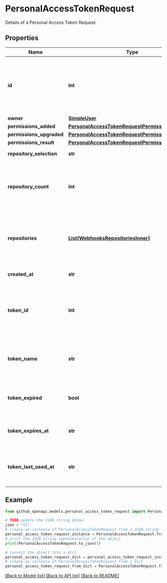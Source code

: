 # PersonalAccessTokenRequest

Details of a Personal Access Token Request.

## Properties

Name | Type | Description | Notes
------------ | ------------- | ------------- | -------------
**id** | **int** | Unique identifier of the request for access via fine-grained personal access token. Used as the &#x60;pat_request_id&#x60; parameter in the list and review API calls. | 
**owner** | [**SimpleUser**](SimpleUser.md) |  | 
**permissions_added** | [**PersonalAccessTokenRequestPermissionsAdded**](PersonalAccessTokenRequestPermissionsAdded.md) |  | 
**permissions_upgraded** | [**PersonalAccessTokenRequestPermissionsUpgraded**](PersonalAccessTokenRequestPermissionsUpgraded.md) |  | 
**permissions_result** | [**PersonalAccessTokenRequestPermissionsResult**](PersonalAccessTokenRequestPermissionsResult.md) |  | 
**repository_selection** | **str** | Type of repository selection requested. | 
**repository_count** | **int** | The number of repositories the token is requesting access to. This field is only populated when &#x60;repository_selection&#x60; is &#x60;subset&#x60;. | 
**repositories** | [**List[WebhooksRepositoriesInner]**](WebhooksRepositoriesInner.md) | An array of repository objects the token is requesting access to. This field is only populated when &#x60;repository_selection&#x60; is &#x60;subset&#x60;. | 
**created_at** | **str** | Date and time when the request for access was created. | 
**token_id** | **int** | Unique identifier of the user&#39;s token. This field can also be found in audit log events and the organization&#39;s settings for their PAT grants. | 
**token_name** | **str** | The name given to the user&#39;s token. This field can also be found in an organization&#39;s settings page for Active Tokens. | 
**token_expired** | **bool** | Whether the associated fine-grained personal access token has expired. | 
**token_expires_at** | **str** | Date and time when the associated fine-grained personal access token expires. | 
**token_last_used_at** | **str** | Date and time when the associated fine-grained personal access token was last used for authentication. | 

## Example

```python
from github_openapi.models.personal_access_token_request import PersonalAccessTokenRequest

# TODO update the JSON string below
json = "{}"
# create an instance of PersonalAccessTokenRequest from a JSON string
personal_access_token_request_instance = PersonalAccessTokenRequest.from_json(json)
# print the JSON string representation of the object
print(PersonalAccessTokenRequest.to_json())

# convert the object into a dict
personal_access_token_request_dict = personal_access_token_request_instance.to_dict()
# create an instance of PersonalAccessTokenRequest from a dict
personal_access_token_request_from_dict = PersonalAccessTokenRequest.from_dict(personal_access_token_request_dict)
```
[[Back to Model list]](../README.md#documentation-for-models) [[Back to API list]](../README.md#documentation-for-api-endpoints) [[Back to README]](../README.md)


